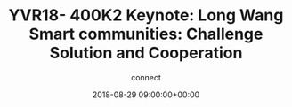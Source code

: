 ---
amazon_s3_presentation_url: None
amazon_s3_video_url: None
author: connect
categories:
- yvr18
comments: false
date: '2018-08-29 09:00:00+00:00'
image:
  featured: true
  name: YVR18-400K2.png
  path: /assets/images/featured-images/YVR18-400K2.png
layout: resource-post
session_id: YVR18-400K2
session_track: Keynote
slideshare_presentation_url: None
speakers:
- biography: ''
  company: Unisoc
  job-title: SVP
  name: Long Wang
  speaker-image: LongWang.gif
title: 'YVR18- 400K2 Keynote: Long Wang Smart communities: Challenge Solution and
  Cooperation'
youtube_video_url: None
---